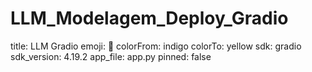 # LLM_Modelagem_Deploy_Gradio

title: LLM Gradio
emoji: 🏢
colorFrom: indigo
colorTo: yellow
sdk: gradio
sdk_version: 4.19.2
app_file: app.py
pinned: false
